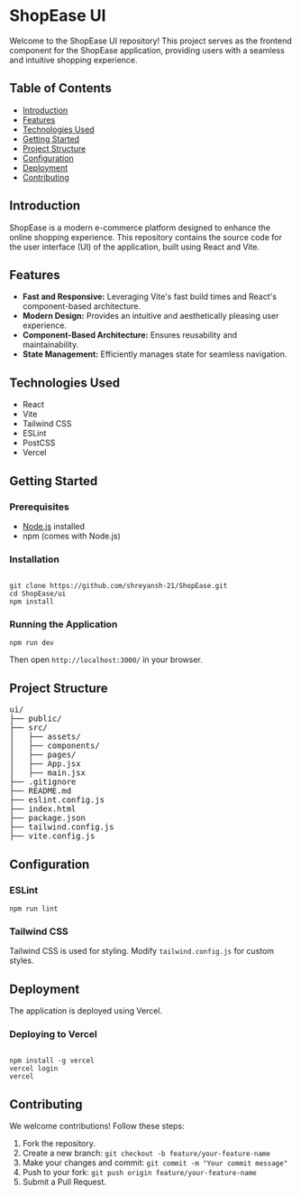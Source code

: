 <h1><b>ShopEase UI</b></h1>

<p>Welcome to the ShopEase UI repository! This project serves as the frontend component for the ShopEase application, providing users with a seamless and intuitive shopping experience.</p>

<h2>Table of Contents</h2>
<ul>
  <li><a href="#introduction">Introduction</a></li>
  <li><a href="#features">Features</a></li>
  <li><a href="#technologies-used">Technologies Used</a></li>
  <li><a href="#getting-started">Getting Started</a></li>
  <li><a href="#project-structure">Project Structure</a></li>
  <li><a href="#configuration">Configuration</a></li>
  <li><a href="#deployment">Deployment</a></li>
  <li><a href="#contributing">Contributing</a></li>
</ul>

<h2 id="introduction">Introduction</h2>
<p>ShopEase is a modern e-commerce platform designed to enhance the online shopping experience. This repository contains the source code for the user interface (UI) of the application, built using React and Vite.</p>

<h2 id="features">Features</h2>
<ul>
  <li><strong>Fast and Responsive:</strong> Leveraging Vite's fast build times and React's component-based architecture.</li>
  <li><strong>Modern Design:</strong> Provides an intuitive and aesthetically pleasing user experience.</li>
  <li><strong>Component-Based Architecture:</strong> Ensures reusability and maintainability.</li>
  <li><strong>State Management:</strong> Efficiently manages state for seamless navigation.</li>
</ul>

<h2 id="technologies-used">Technologies Used</h2>
<ul>
  <li>React</li>
  <li>Vite</li>
  <li>Tailwind CSS</li>
  <li>ESLint</li>
  <li>PostCSS</li>
  <li>Vercel</li>
</ul>

<h2 id="getting-started">Getting Started</h2>

<h3>Prerequisites</h3>
<ul>
  <li><a href="https://nodejs.org/">Node.js</a> installed</li>
  <li>npm (comes with Node.js)</li>
</ul>

<h3>Installation</h3>
<pre><code>
git clone https://github.com/shreyansh-21/ShopEase.git
cd ShopEase/ui
npm install
</code></pre>

<h3>Running the Application</h3>
<pre><code>npm run dev</code></pre>
<p>Then open <code>http://localhost:3000/</code> in your browser.</p>

<h2 id="project-structure">Project Structure</h2>
<pre>
ui/
├── public/
├── src/
│   ├── assets/
│   ├── components/
│   ├── pages/
│   ├── App.jsx
│   ├── main.jsx
├── .gitignore
├── README.md
├── eslint.config.js
├── index.html
├── package.json
├── tailwind.config.js
├── vite.config.js
</pre>

<h2 id="configuration">Configuration</h2>

<h3>ESLint</h3>
<pre><code>npm run lint</code></pre>

<h3>Tailwind CSS</h3>
<p>Tailwind CSS is used for styling. Modify <code>tailwind.config.js</code> for custom styles.</p>

<h2 id="deployment">Deployment</h2>
<p>The application is deployed using Vercel.</p>

<h3>Deploying to Vercel</h3>
<pre><code>
npm install -g vercel
vercel login
vercel
</code></pre>

<h2 id="contributing">Contributing</h2>
<p>We welcome contributions! Follow these steps:</p>
<ol>
  <li>Fork the repository.</li>
  <li>Create a new branch: <code>git checkout -b feature/your-feature-name</code></li>
  <li>Make your changes and commit: <code>git commit -m "Your commit message"</code></li>
  <li>Push to your fork: <code>git push origin feature/your-feature-name</code></li>
  <li>Submit a Pull Request.</li>
</ol>


